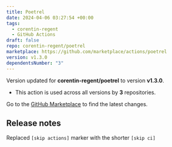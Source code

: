 ```yaml
---
title: Poetrel
date: 2024-04-06 03:27:54 +00:00
tags:
  - corentin-regent
  - GitHub Actions
draft: false
repo: corentin-regent/poetrel
marketplace: https://github.com/marketplace/actions/poetrel
version: v1.3.0
dependentsNumber: "3"
---
```



Version updated for **corentin-regent/poetrel** to version **v1.3.0**.
- This action is used across all versions by **3** repositories.

Go to the [GitHub Marketplace](https://github.com/marketplace/actions/poetrel) to find the latest changes.

## Release notes

Replaced `[skip actions]` marker with the shorter `[skip ci]`
